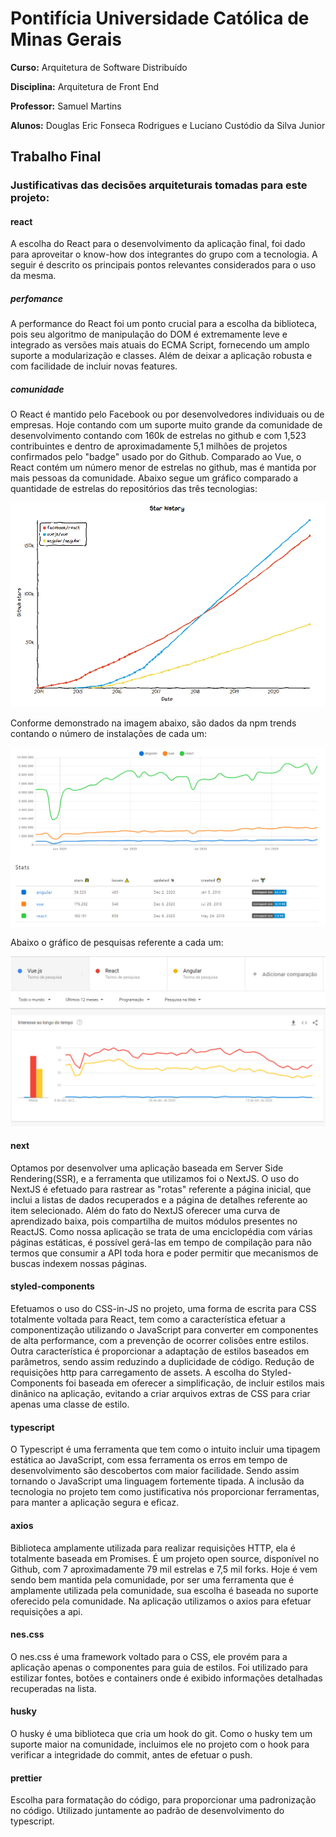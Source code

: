 # Pontifícia Universidade Católica de Minas Gerais

**Curso:** Arquitetura de Software Distribuído

**Disciplina:** Arquitetura de Front End

**Professor:** Samuel Martins

**Alunos:** Douglas Eric Fonseca Rodrigues e Luciano Custódio da Silva Junior

## Trabalho Final

### Justificativas das decisões arquiteturais tomadas para este projeto:

#### react

A escolha do React para o desenvolvimento da aplicação final, foi dado para aproveitar o know-how dos integrantes do grupo com a tecnologia. A seguir é descrito os principais pontos relevantes considerados para o uso da mesma.

##### perfomance

A performance do React foi um ponto crucial para a escolha da biblioteca, pois seu algoritmo de manipulação do DOM é extremamente leve e integrado as versões mais atuais do ECMA Script, fornecendo um amplo suporte a modularização e classes. Além de deixar a aplicação robusta e com facilidade de incluir novas features.

##### comunidade

O React é mantido pelo Facebook ou por desenvolvedores individuais ou de empresas. Hoje contando com um suporte muito grande da comunidade de desenvolvimento contando com 160k de estrelas no github e com 1,523 contribuintes e dentro de aproximadamente 5,1 milhões de projetos confirmados pelo "badge" usado por do Github. Comparado ao Vue, o React contém um número menor de estrelas no github, mas é mantida por mais pessoas da comunidade. Abaixo segue um gráfico comparado a quantidade de estrelas do repositórios das três tecnologias:

![Github Stars](https://github.com/dougefr/afe-trabalho-final/blob/master/images/starsGit.png?raw=true)

Conforme demonstrado na imagem abaixo, são dados da npm trends contando o número de instalações de cada um:

![NPM Trends](https://github.com/dougefr/afe-trabalho-final/blob/master/images/npmTrends1.png?raw=true)

Abaixo o gráfico de pesquisas referente a cada um:

![Google Trends](https://github.com/dougefr/afe-trabalho-final/blob/master/images/googleTrends.png?raw=true)

#### next

Optamos por desenvolver uma aplicação baseada em Server Side Rendering(SSR), e a ferramenta que utilizamos foi o NextJS. O uso do NextJS é efetuado para rastrear as "rotas" referente a página inicial, que inclui a listas de dados recuperados e a página de detalhes referente ao item selecionado. Além do fato do NextJS oferecer uma curva de aprendizado baixa, pois compartilha de muitos módulos presentes no ReactJS. Como nossa aplicação se trata de uma enciclopédia com várias páginas estáticas, é possível gerá-las em tempo de compilação para não termos que consumir a API toda hora e poder permitir que mecanismos de buscas indexem nossas páginas. 

#### styled-components

Efetuamos o uso do CSS-in-JS no projeto, uma forma de escrita para CSS totalmente voltada para React, tem como a característica efetuar a componentização utilizando o JavaScript para converter em componentes de alta performance, com a prevenção de ocorrer colisões entre estilos. Outra característica é proporcionar a adaptação de estilos baseados em parâmetros, sendo assim reduzindo a duplicidade de código. Redução de requisições http para carregamento de assets. A escolha do Styled-Components foi baseada em oferecer a simplificação, de incluir estilos mais dinânico na aplicação, evitando a criar arquivos extras de CSS para criar apenas uma classe de estilo.

#### typescript

O Typescript é uma ferramenta que tem como o intuito incluir uma tipagem estática ao JavaScript, com essa ferramenta os erros em tempo de desenvolvimento são descobertos com maior facilidade. Sendo assim tornando o JavaScript uma linguagem fortemente tipada. A inclusão da tecnologia no projeto tem como justificativa nós proporcionar ferramentas, para manter a aplicação segura e eficaz.

#### axios

Biblioteca amplamente utilizada para realizar requisições HTTP, ela é totalmente baseada em Promises. É um projeto open source, disponível no Github, com 7 aproximadamente 79 mil estrelas e 7,5 mil forks. Hoje é vem sendo bem mantida pela comunidade, por ser uma ferramenta que é amplamente utilizada pela comunidade, sua escolha é baseada no suporte oferecido pela comunidade. Na aplicação utilizamos o axios para efetuar requisições a api.

#### nes.css

O nes.css é uma framework voltado para o CSS, ele provém para a aplicação apenas o componentes para guia de estilos. Foi utilizado para estilizar fontes, botões e containers onde é exibido informações detalhadas recuperadas na lista.

#### husky

O husky é uma biblioteca que cria um hook do git. Como o husky tem um suporte maior na comunidade, incluimos ele no projeto com o hook para verificar a integridade do commit, antes de efetuar o push.

#### prettier

Escolha para formatação do código, para proporcionar uma padronização no código. Utilizado juntamente ao padrão de desenvolvimento do typescript.
